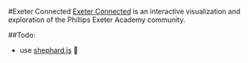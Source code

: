 #Exeter Connected
[Exeter Connected](http://exeter.github.io/connected) is an interactive visualization and exploration of the Phillips Exeter Academy community.

##Todo:
- use [shephard.js](https://github.com/HubSpot/shepherd)

